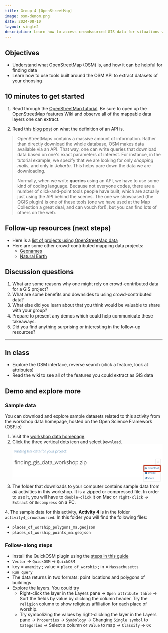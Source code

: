 ```yaml
---
title: Group 4 [OpenStreetMap]
image: osm-denom.png
date: 2024-08-10
layout: single2
description: Learn how to access crowdsourced GIS data for situations where data is difficult to find.
---
```


## Objectives
- Understand what OpenStreetMap (OSM) is, and how it can be helpful for finding data
- Learn how to use tools built around the OSM API to extract datasets of your choosing

## 10 minutes to get started

1. Read through the [OpenStreetMap tutorial](https://mapping.share.library.harvard.edu/tutorials/openstreetmap/extractbyfeature/). Be sure to open up the OpenStreetMap features Wiki and observe all of the mappable data layers one can extract.

2. Read this [blog post](https://blog.hubspot.com/blog/tabid/6307/bid/8341/a-marketer-s-guide-to-apis.aspx) on what the definition of an API is.

> OpenStreetMaps contains a massive amount of information. Rather than directly download the whole database, OSM makes data available via an API. That way, one can write queries that download data based on one's exact parameters of interest. For instance, in the tutorial example, we specify that we are looking for only *shopping malls*, and only in *Jakarta*. This helps pare down the data we are downloading.
>
> Normally, when we write **queries** using an API, we have to use some kind of coding language. Because not everyone codes, there are a number of click-and-point tools people have built, which are actually just using the API behind the scenes. The one we showcased (the QGIS plugin) is one of these tools (one we have used at the Map Collection a great deal, and can vouch for!), but you can find lots of others on the web.


## Follow-up resources (next steps)
- Here is a [list of projects using OpenStreetMap data](https://github.com/osmlab/awesome-openstreetmap) 
- Here are some other crowd-contributed mapping data projects:
    - [Geonames](https://www.geonames.org/)
    - [Natural Earth](https://www.naturalearthdata.com/)

## Discussion questions
1. What are some reasons why one might rely on crowd-contributed data for a GIS project?
2. What are some benefits and downsides to using crowd-contributed data?
3. What else did you learn about that you think would be valuable to share with your group?
4. Prepare to present any demos which could help communicate these takeaways.
5. Did you find anything surprising or interesting in the follow-up resources?



--- 

## In class
- Explore the OSM interface, reverse search (click a feature, look at attributes)
- Read the wiki to see all of the features you could extract as GIS data


## Demo and explore more

### Sample data
You can download and explore sample datasets related to this activity from the workshop data homepage, hosted on the Open Science Framework (OSF.io)
1. Visit the [workshop data homepage](https://osf.io/exnyg). 
2. Click the three vertical dots icon and select `Download`.
![OSF data download page](../media/download.png)
3. The folder that downloads to your computer contains sample data from *all* activities in this workshop. It is a zipped or compressed file. In order to use it, you will have to `double-click` it on Mac or `right-click` → `Extract` or `Uncompress` on a PC. 

<div class="alert-success">
<p>4. The sample data for this activity, <strong>Activity 4</strong> is in the folder <code>activity4_crowdsourced</code>. In this folder you will find the following files:
</p>
<ul>
<li><code>places_of_worship_polygons_ma.geojson</code></li>
<li><code>places_of_worship_points_ma.geojson</code></li>
</ul>
</div>



### Follow-along steps
- Install the QuickOSM plugin using the [steps in this guide](https://mapping.share.library.harvard.edu/tutorials/openstreetmap/extractbyfeature/)
- `Vector` → `QuickOSM` → `QuickOSM`
- key = `amenity` ; value = `place_of_worship` ; in = `Massachusetts`
- `Run query`
- The data returns in two formats: point locations and polygons of buildings
- Explore the layers. You could try
    - Right-click the layer in the Layers pane → `Open attribute table` → Sort the fields by value by clicking the column header. Try the `religion` column to show religious affiliation for each place of worship.
    - Try symbolizing the values by right-clicking the layer in the Layers pane → `Properties` → `Symbology` → Changing `Single symbol` to `Categories` → Select a column or `Value` to map → `Classify` → `OK`

